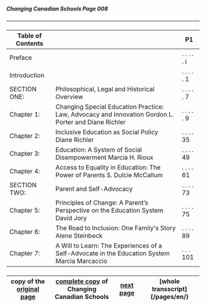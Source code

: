 ##### Changing Canadian Schools Page 008
***
### 

Table of Contents||P1|
---|---|---
Preface | | . . . . . i
Introduction || . . . . . 1
SECTION ONE: |	Philosophical, Legal and Historical Overview | . . . . . 7
Chapter 1: | Changing Special Education Practice: Law, Advocacy and Innovation Gordon L. Porter and Diane Richler| . . . . . 9
Chapter 2: |Inclusive Education as Social Policy Diane Richler| . . . . 35
Chapter 3: |Education: A System of Social Disempowerment Marcia H. Rioux| . . . . 49
Chapter 4: |Access to Equality in Education: The Power of Parents S. Dulcie McCaIlum| . . . . 61
SECTION TWO:|	Parent and Self-Advocacy | . . . . 73
Chapter 5: |Principles of Change: A Parent’s Perspective on the Education System David Jory | . . . . 75
Chapter 6: | The Road to Inclusion:  One Family's Story  Alene Steinbeck | . . . . 89
Chapter 7: | A Will to Learn: The Experiences of a Self-Advocate in the Education System Marcia Marcaccio | . . . 101

###  
copy of the [original page](/copies-from-original/CCS008.png)|[complete copy](/copies-from-original/BestCopy_Changing_Canadian_Schools_Perspectives_on_Disability_and_Inclusion.pdf) of Changing Canadian Schools|[next page](Changing_Canadian_Schools-009) |[whole transscript] (/pages/en/)
---|---|---|---
###